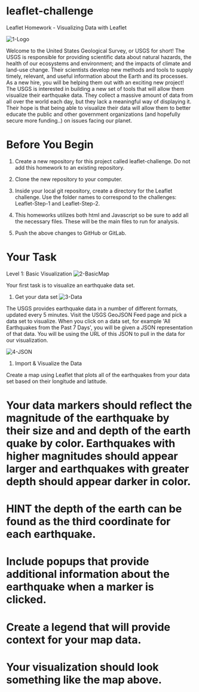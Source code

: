 # leaflet-challenge
Leaflet Homework - Visualizing Data with Leaflet

![1-Logo](https://user-images.githubusercontent.com/74845016/116955158-5ef24500-ac57-11eb-9dab-38ca02a6d48b.png)


Welcome to the United States Geological Survey, or USGS for short! The USGS is responsible for providing scientific data about natural hazards, the health of our ecosystems and environment; and the impacts of climate and land-use change. Their scientists develop new methods and tools to supply timely, relevant, and useful information about the Earth and its processes. As a new hire, you will be helping them out with an exciting new project!
The USGS is interested in building a new set of tools that will allow them visualize their earthquake data. They collect a massive amount of data from all over the world each day, but they lack a meaningful way of displaying it. Their hope is that being able to visualize their data will allow them to better educate the public and other government organizations (and hopefully secure more funding..) on issues facing our planet.

# Before You Begin


1. Create a new repository for this project called leaflet-challenge. Do not add this homework to an existing repository.

2. Clone the new repository to your computer.

3. Inside your local git repository, create a directory for the Leaflet challenge. Use the folder names to correspond to the challenges: Leaflet-Step-1 and Leaflet-Step-2.

4. This homeworks utilizes both html and Javascript so be sure to add all the necessary files. These will be the main files to run for analysis.

5. Push the above changes to GitHub or GitLab.

# Your Task

Level 1: Basic Visualization
![2-BasicMap](https://user-images.githubusercontent.com/74845016/116955302-c7412680-ac57-11eb-8950-0f6a2b24ddf5.png)


Your first task is to visualize an earthquake data set.


1. Get your data set
![3-Data](https://user-images.githubusercontent.com/74845016/116955348-e8a21280-ac57-11eb-8709-b394d38e6905.png)

The USGS provides earthquake data in a number of different formats, updated every 5 minutes. Visit the USGS GeoJSON Feed page and pick a data set to visualize. When you click on a data set, for example 'All Earthquakes from the Past 7 Days', you will be given a JSON representation of that data. You will be using the URL of this JSON to pull in the data for our visualization.

![4-JSON](https://user-images.githubusercontent.com/74845016/116955389-04a5b400-ac58-11eb-90a6-6e15654363e0.png)


1. Import & Visualize the Data

Create a map using Leaflet that plots all of the earthquakes from your data set based on their longitude and latitude.


#  Your data markers should reflect the magnitude of the earthquake by their size and and depth of the earth quake by color. Earthquakes with higher magnitudes should appear larger and earthquakes with greater depth should appear darker in color.

#  HINT the depth of the earth can be found as the third coordinate for each earthquake.

#  Include popups that provide additional information about the earthquake when a marker is clicked.

#  Create a legend that will provide context for your map data.

#  Your visualization should look something like the map above.


